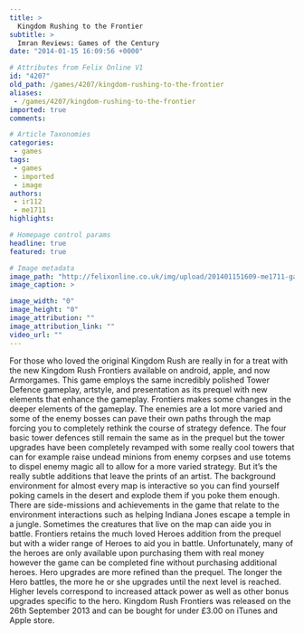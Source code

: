 ```yaml
---
title: >
  Kingdom Rushing to the Frontier
subtitle: >
  Imran Reviews: Games of the Century
date: "2014-01-15 16:09:56 +0000"

# Attributes from Felix Online V1
id: "4207"
old_path: /games/4207/kingdom-rushing-to-the-frontier
aliases:
 - /games/4207/kingdom-rushing-to-the-frontier
imported: true
comments:

# Article Taxonomies
categories:
 - games
tags:
 - games
 - imported
 - image
authors:
 - ir112
 - me1711
highlights:

# Homepage control params
headline: true
featured: true

# Image metadata
image_path: "http://felixonline.co.uk/img/upload/201401151609-me1711-games_kr.jpg"
image_caption: >

image_width: "0"
image_height: "0"
image_attribution: ""
image_attribution_link: ""
video_url: ""
---
```


For those who loved the original Kingdom Rush are really in for a treat with the new Kingdom Rush Frontiers available on android, apple, and now Armorgames. This game employs the same incredibly polished Tower Defence gameplay, artstyle, and presentation as its prequel with new elements that enhance the gameplay. Frontiers makes some changes in the deeper elements of the gameplay. The enemies are a lot more varied and some of the enemy bosses can pave their own paths through the map forcing you to completely rethink the course of strategy defence. The four basic tower defences still remain the same as in the prequel but the tower upgrades have been completely revamped with some really cool towers that can for example raise undead minions from enemy corpses and use totems to dispel enemy magic all to allow for a more varied strategy. But it’s the really subtle additions that leave the prints of an artist. The background environment for almost every map is interactive so you can find yourself poking camels in the desert and explode them if you poke them enough. There are side-missions and achievements in the game that relate to the environment interactions such as helping Indiana Jones escape a temple in a jungle. Sometimes the creatures that live on the map can aide you in battle. Frontiers retains the much loved Heroes addition from the prequel but with a wider range of Heroes to aid you in battle. Unfortunately, many of the heroes are only available upon purchasing them with real money however the game can be completed fine without purchasing additional heroes. Hero upgrades are more refined than the prequel. The longer the Hero battles, the more he or she upgrades until the next level is reached. Higher levels correspond to increased attack power as well as other bonus upgrades specific to the hero. Kingdom Rush Frontiers was released on the 26th September 2013 and can be bought for under £3.00 on iTunes and Apple store.
